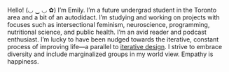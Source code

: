 <span class="backed">Hello!</span> <span aria-hidden="true" role="presentation">(◡ ‿ ◡ ✿)</span> I’m Emily. I’m a future undergrad student in the Toronto area and a bit of an autodidact. I’m studying and working on projects with focuses such as intersectional feminism, neuroscience, programming, nutritional science, and public health. I’m an avid reader and podcast enthusiast. I’m lucky to have been nudged towards the iterative, constant process of improving life—a parallel to [iterative design](http://en.wikipedia.org/wiki/Iterative_design). I strive to embrace diversity and include marginalized groups in my world view. Empathy is happiness.
